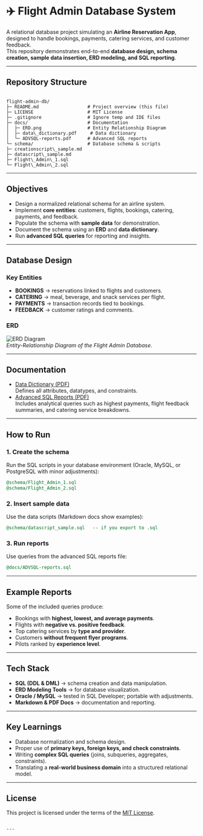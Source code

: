 # ✈️ Flight Admin Database System

A relational database project simulating an **Airline Reservation App**, designed to handle bookings, payments, catering services, and customer feedback.  
This repository demonstrates end-to-end **database design, schema creation, sample data insertion, ERD modeling, and SQL reporting**.

---

##  Repository Structure

```

flight-admin-db/
├─ README.md                  # Project overview (this file)
├─ LICENSE                    # MIT License
├─ .gitignore                 # Ignore temp and IDE files
├─ docs/                      # Documentation
│  ├─ ERD.png                 # Entity Relationship Diagram
│  ├─ data\_dictionary.pdf     # Data dictionary
│  └─ ADVSQL-reports.pdf      # Advanced SQL reports
└─ schema/                    # Database schema & scripts
├─ creationscript\_sample.md
├─ datascript\_sample.md
├─ Flight\_Admin\_1.sql
└─ Flight\_Admin\_2.sql

````

---

##  Objectives

- Design a normalized relational schema for an airline system.  
- Implement **core entities**: customers, flights, bookings, catering, payments, and feedback.  
- Populate the schema with **sample data** for demonstration.  
- Document the schema using an **ERD** and **data dictionary**.  
- Run **advanced SQL queries** for reporting and insights.  

---

##  Database Design

### Key Entities
- **BOOKINGS** → reservations linked to flights and customers.  
- **CATERING** → meal, beverage, and snack services per flight.  
- **PAYMENTS** → transaction records tied to bookings.  
- **FEEDBACK** → customer ratings and comments.  

### ERD
![ERD Diagram](docs/ERD.png)  
*Entity-Relationship Diagram of the Flight Admin Database.*

---

##  Documentation

- [Data Dictionary (PDF)](docs/data_dictionary.pdf)  
  Defines all attributes, datatypes, and constraints.  
- [Advanced SQL Reports (PDF)](docs/ADVSQL-reports.pdf)  
  Includes analytical queries such as highest payments, flight feedback summaries, and catering service breakdowns.  

---

##  How to Run

### 1. Create the schema
Run the SQL scripts in your database environment (Oracle, MySQL, or PostgreSQL with minor adjustments):

```sql
@schema/Flight_Admin_1.sql
@schema/Flight_Admin_2.sql
````

### 2. Insert sample data

Use the data scripts (Markdown docs show examples):

```sql
@schema/datascript_sample.sql   -- if you export to .sql
```

### 3. Run reports

Use queries from the advanced SQL reports file:

```sql
@docs/ADVSQL-reports.sql
```

---

##  Example Reports

Some of the included queries produce:

* Bookings with **highest, lowest, and average payments**.
* Flights with **negative vs. positive feedback**.
* Top catering services by **type and provider**.
* Customers **without frequent flyer programs**.
* Pilots ranked by **experience level**.

---

##  Tech Stack

* **SQL (DDL & DML)** → schema creation and data manipulation.
* **ERD Modeling Tools** → for database visualization.
* **Oracle / MySQL** → tested in SQL Developer; portable with adjustments.
* **Markdown & PDF Docs** → documentation and reporting.

---

##  Key Learnings

* Database normalization and schema design.
* Proper use of **primary keys, foreign keys, and check constraints**.
* Writing **complex SQL queries** (joins, subqueries, aggregates, constraints).
* Translating a **real-world business domain** into a structured relational model.

---

##  License

This project is licensed under the terms of the [MIT License](LICENSE).

```

---


